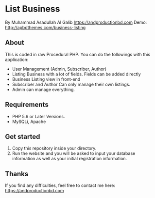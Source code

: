 # List Business
By Muhammad Asadullah Al Galib
https://andproductionbd.com
Demo: http://apbdthemes.com/business-listing

## About

This is coded in raw Procedural PHP. You can do the followings with this application:

* User Management (Admin, Subscriber, Author)
* Listing Business with a lot of fields. Fields can be added directly
* Business Listing view in front-end
* Subscriber and Author Can only manage their own listings.
* Admin can manage everything.

## Requirements

* PHP 5.6 or Later Versions.
* MySQLi, Apache

## Get started

1. Copy this repository inside your directory.
2. Run the website and you will be asked to input your database information as well as your initial registration information.

## Thanks

If you find any difficulties, feel free to contact me here: https://andproductionbd.com